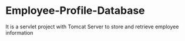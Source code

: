 # Employee-Profile-Database
It is a servlet project with Tomcat Server to store and retrieve employee information
